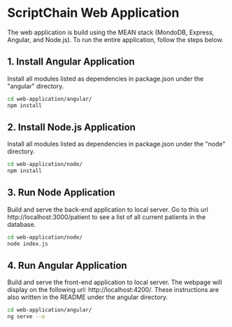# ScriptChain Web Application

The web application is build using the MEAN stack (MondoDB, Express, Angular, and Node.js). 
To run the entire application, follow the steps below.

## 1. Install Angular Application 

Install all modules listed as dependencies in package.json under the "angular" directory.

```bash
cd web-application/angular/
npm install
```

## 2. Install Node.js Application

Install all modules listed as dependencies in package.json under the "node" directory.

```bash
cd web-application/node/
npm install
```

## 3. Run Node Application

Build and serve the back-end application to local server.
Go to this url http://localhost:3000/patient to see a list of all current patients in the database.

```bash
cd web-application/node/
node index.js
```

## 4. Run Angular Application

Build and serve the front-end application to local server.
The webpage will display on the following url:  http://localhost:4200/.
These instructions are also written in the README under the angular directory.

```bash
cd web-application/angular/
ng serve --o
```
